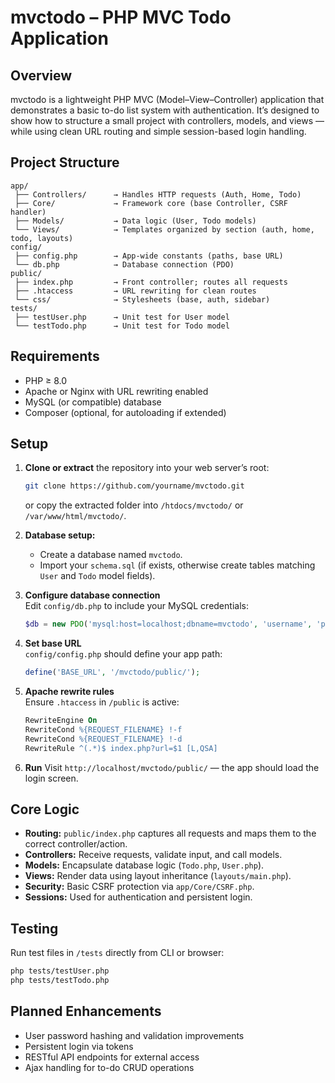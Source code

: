 # mvctodo – PHP MVC Todo Application

## Overview
mvctodo is a lightweight PHP MVC (Model–View–Controller) application that demonstrates a basic to-do list system with authentication. It’s designed to show how to structure a small project with controllers, models, and views — while using clean URL routing and simple session-based login handling.

## Project Structure
```
app/
 ├── Controllers/      → Handles HTTP requests (Auth, Home, Todo)
 ├── Core/             → Framework core (base Controller, CSRF handler)
 ├── Models/           → Data logic (User, Todo models)
 └── Views/            → Templates organized by section (auth, home, todo, layouts)
config/
 ├── config.php        → App-wide constants (paths, base URL)
 └── db.php            → Database connection (PDO)
public/
 ├── index.php         → Front controller; routes all requests
 ├── .htaccess         → URL rewriting for clean routes
 └── css/              → Stylesheets (base, auth, sidebar)
tests/
 ├── testUser.php      → Unit test for User model
 └── testTodo.php      → Unit test for Todo model
```

## Requirements
- PHP ≥ 8.0  
- Apache or Nginx with URL rewriting enabled  
- MySQL (or compatible) database  
- Composer (optional, for autoloading if extended)

## Setup
1. **Clone or extract** the repository into your web server’s root:
   ```bash
   git clone https://github.com/yourname/mvctodo.git
   ```
   or copy the extracted folder into `/htdocs/mvctodo/` or `/var/www/html/mvctodo/`.

2. **Database setup:**
   - Create a database named `mvctodo`.
   - Import your `schema.sql` (if exists, otherwise create tables matching `User` and `Todo` model fields).

3. **Configure database connection**  
   Edit `config/db.php` to include your MySQL credentials:
   ```php
   $db = new PDO('mysql:host=localhost;dbname=mvctodo', 'username', 'password');
   ```

4. **Set base URL**  
   `config/config.php` should define your app path:
   ```php
   define('BASE_URL', '/mvctodo/public/');
   ```

5. **Apache rewrite rules**  
   Ensure `.htaccess` in `/public` is active:
   ```apache
   RewriteEngine On
   RewriteCond %{REQUEST_FILENAME} !-f
   RewriteCond %{REQUEST_FILENAME} !-d
   RewriteRule ^(.*)$ index.php?url=$1 [L,QSA]
   ```

6. **Run**
   Visit `http://localhost/mvctodo/public/` — the app should load the login screen.

## Core Logic
- **Routing:** `public/index.php` captures all requests and maps them to the correct controller/action.  
- **Controllers:** Receive requests, validate input, and call models.  
- **Models:** Encapsulate database logic (`Todo.php`, `User.php`).  
- **Views:** Render data using layout inheritance (`layouts/main.php`).  
- **Security:** Basic CSRF protection via `app/Core/CSRF.php`.  
- **Sessions:** Used for authentication and persistent login.

## Testing
Run test files in `/tests` directly from CLI or browser:
```bash
php tests/testUser.php
php tests/testTodo.php
```

## Planned Enhancements
- User password hashing and validation improvements  
- Persistent login via tokens  
- RESTful API endpoints for external access  
- Ajax handling for to-do CRUD operations  
